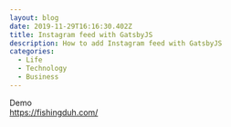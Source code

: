 ```yaml
---
layout: blog
date: 2019-11-29T16:16:30.402Z
title: Instagram feed with GatsbyJS
description: How to add Instagram feed with GatsbyJS
categories:
  - Life
  - Technology
  - Business
---
```


Demo\
https://fishingduh.com/
